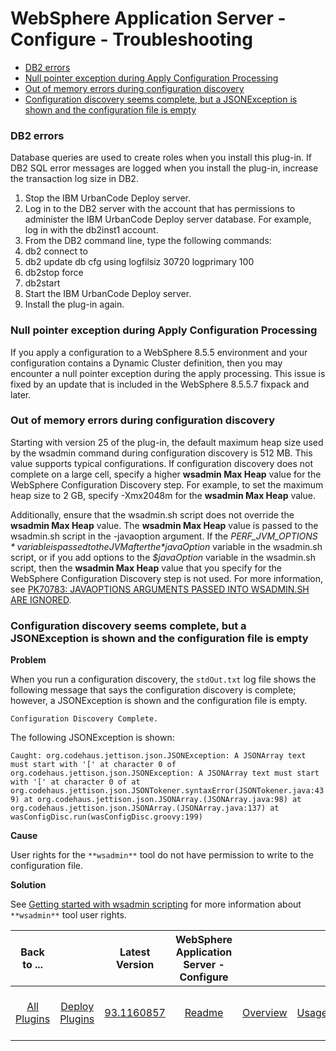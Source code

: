
# WebSphere Application Server - Configure - Troubleshooting


* [DB2 errors](#db2_errors)
* [Null pointer exception during Apply Configuration Processing](#apply_configuration_npe)
* [Out of memory errors during configuration discovery](#out_of_memory_errors)
* [Configuration discovery seems complete, but a JSONException is shown and the configuration file is empty](#config-disc-error)

### DB2 errors

Database queries are used to create roles when you install this plug-in. If DB2 SQL error messages are logged when you install the plug-in, increase the transaction log size in DB2.

1. Stop the IBM UrbanCode Deploy server.
2. Log in to the DB2 server with the account that has permissions to administer the IBM UrbanCode Deploy server database. For example, log in with the db2inst1 account.
3. From the DB2 command line, type the following commands:
1. db2 connect to <database>
2. db2 update db cfg using logfilsiz 30720 logprimary 100
3. db2stop force
4. db2start
4. Start the IBM UrbanCode Deploy server.
5. Install the plug-in again.

### Null pointer exception during Apply Configuration Processing

If you apply a configuration to a WebSphere 8.5.5 environment and your configuration contains a Dynamic Cluster definition, then you may encounter a null pointer exception during the apply processing. This issue is fixed by an update that is included in the WebSphere 8.5.5.7 fixpack and later.

### Out of memory errors during configuration discovery

Starting with version 25 of the plug-in, the default maximum heap size used by the wsadmin command during configuration discovery is 512 MB. This value supports typical configurations. If configuration discovery does not complete on a large cell, specify a higher **wsadmin Max Heap** value for the WebSphere Configuration Discovery step. For example, to set the maximum heap size to 2 GB, specify -Xmx2048m for the **wsadmin Max Heap** value.

Additionally, ensure that the wsadmin.sh script does not override the **wsadmin Max Heap** value. The **wsadmin Max Heap** value is passed to the wsadmin.sh script in the -javaoption argument. If the *$PERF\_JVM\_OPTIONS* variable is passed to the JVM after the *$javaOption* variable in the wsadmin.sh script, or if you add options to the *$javaOption* variable in the wsadmin.sh script, then the **wsadmin Max Heap** value that you specify for the WebSphere Configuration Discovery step is not used. For more information, see [PK70783: JAVAOPTIONS ARGUMENTS PASSED INTO WSADMIN.SH ARE IGNORED](https://www.ibm.com/support/docview.wss?uid=swg1PK70783).

### Configuration discovery seems complete, but a JSONException is shown and the configuration file is empty

**Problem**

When you run a configuration discovery, the `stdOut.txt` log file shows the following message that says the configuration discovery is complete; however, a JSONException is shown and the configuration file is empty.

`Configuration Discovery Complete.`

The following JSONException is shown:

`Caught: org.codehaus.jettison.json.JSONException: A JSONArray text must start with '[' at character 0 of org.codehaus.jettison.json.JSONException: A JSONArray text must start with '[' at character 0 of at org.codehaus.jettison.json.JSONTokener.syntaxError(JSONTokener.java:439) at org.codehaus.jettison.json.JSONArray.(JSONArray.java:98) at org.codehaus.jettison.json.JSONArray.(JSONArray.java:137) at wasConfigDisc.run(wasConfigDisc.groovy:199)`

**Cause**

User rights for the `**wsadmin**` tool do not have permission to write to the configuration file.

**Solution**

See [Getting started with wsadmin scripting](https://www.ibm.com/support/knowledgecenter/SSAW57_8.5.5/com.ibm.websphere.nd.doc/ae/txml_script.html) for more information about `**wsadmin**` tool user rights.


|Back to ...||Latest Version|WebSphere Application Server - Configure ||||||||
| :---: | :---: | :---: | :---: | :---: | :---: | :---: | :---: | :---: | :---: | :---: |
|[All Plugins](../../index.md)|[Deploy Plugins](../README.md)|[93.1160857](https://raw.githubusercontent.com/UrbanCode/IBM-UCD-PLUGINS/main/files/WebSphereConfiguration/ucd-WebSphereConfiguration-93.1160857.zip)|[Readme](README.md)|[Overview](overview.md)|[Usage](usage.md)|[Example Applications](example applications.md)|[Example Processes](example processes.md)|[Steps](steps.md)|[Roles](roles.md)|[Downloads](downloads.md)|
